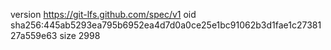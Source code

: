version https://git-lfs.github.com/spec/v1
oid sha256:445ab5293ea795b6952ea4d7d0a0ce25e1bc91062b3d1fae1c2738127a559e63
size 2998
